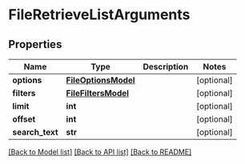 # FileRetrieveListArguments

## Properties
Name | Type | Description | Notes
------------ | ------------- | ------------- | -------------
**options** | [**FileOptionsModel**](FileOptionsModel.md) |  | [optional] 
**filters** | [**FileFiltersModel**](FileFiltersModel.md) |  | [optional] 
**limit** | **int** |  | [optional] 
**offset** | **int** |  | [optional] 
**search_text** | **str** |  | [optional] 

[[Back to Model list]](../README.md#documentation-for-models) [[Back to API list]](../README.md#documentation-for-api-endpoints) [[Back to README]](../README.md)


